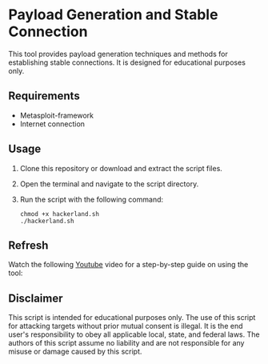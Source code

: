 # Payload Generation and Stable Connection

This tool provides payload generation techniques and methods for establishing stable connections. It is designed for educational purposes only.

## Requirements

- Metasploit-framework
- Internet connection

## Usage

1. Clone this repository or download and extract the script files.
2. Open the terminal and navigate to the script directory.
3. Run the script with the following command:

   ```shell
   chmod +x hackerland.sh
   ./hackerland.sh

## Refresh


Watch the following [Youtube](https://youtu.be/yXsqqBKcP6o) video for a step-by-step guide on using the tool:



## Disclaimer

This script is intended for educational purposes only. The use of this script for attacking targets without prior mutual consent is illegal. It is the end user's responsibility to obey all applicable local, state, and federal laws. The authors of this script assume no liability and are not responsible for any misuse or damage caused by this script.
